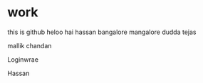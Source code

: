 # work
this is github 
heloo hai
hassan
bangalore
mangalore
dudda
tejas

mallik
chandan

Loginwrae

Hassan
